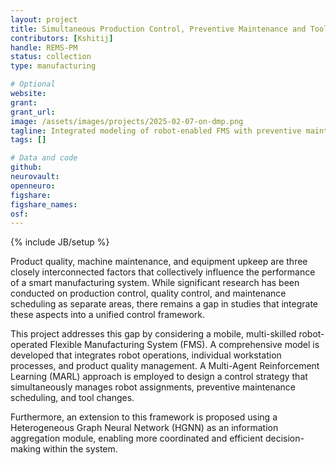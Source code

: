 ```yaml
---
layout: project
title: Simultaneous Production Control, Preventive Maintenance and Tool Change.
contributors: [Kshitij]
handle: REMS-PM
status: collection
type: manufacturing

# Optional
website: 
grant:
grant_url:
image: /assets/images/projects/2025-02-07-on-dmp.png
tagline: Integrated modeling of robot-enabled FMS with preventive maintenance and product quality considerations
tags: []

# Data and code
github: 
neurovault:
openneuro:
figshare:
figshare_names:
osf:
---
```

{% include JB/setup %}

Product quality, machine maintenance, and equipment upkeep are three closely interconnected factors that collectively influence the performance of a smart manufacturing system. While significant research has been conducted on production control, quality control, and maintenance scheduling as separate areas, there remains a gap in studies that integrate these aspects into a unified control framework.

This project addresses this gap by considering a mobile, multi-skilled robot-operated Flexible Manufacturing System (FMS). A comprehensive model is developed that integrates robot operations, individual workstation processes, and product quality management. A Multi-Agent Reinforcement Learning (MARL) approach is employed to design a control strategy that simultaneously manages robot assignments, preventive maintenance scheduling, and tool changes.

Furthermore, an extension to this framework is proposed using a Heterogeneous Graph Neural Network (HGNN) as an information aggregation module, enabling more coordinated and efficient decision-making within the system.





